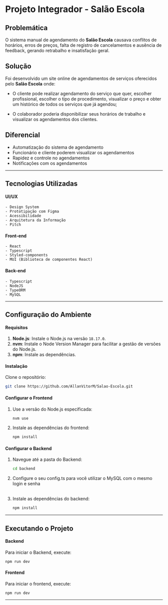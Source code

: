 # Projeto Integrador - **Salão Escola**



## Problemática

O sistema manual de agendamento do **Salão Escola** causava conflitos de horários, erros de preços, falta de registro de cancelamentos e ausência de feedback, gerando retrabalho e insatisfação geral.

## Solução

Foi desenvolvido um site online de agendamentos de serviços oferecidos pelo **Salão Escola** onde: 
- O cliente pode realizar agendamento do serviço que quer, escolher profissional, escolher o tipo de procedimento, visualizar o preço e obter um histórico de todos os serviços que já agendou;

- O colaborador poderia disponibilizar seus horários de trabalho e visualizar os agendamentos dos clientes. 

## Diferencial 
- Automatização do sistema de agendamento
- Funcionário e cliente poderem visualizar os agendamentos 
- Rapidez e controle no agendamentos
- Notificações com os agendamentos

---

## Tecnologias Utilizadas

#### UI/UX
    - Design System 
    - Prototipação com Figma
    - Acessibilidade
    - Arquitetura da Informação 
    - Pitch

#### Front-end
    - React
    - Typescript
    - Styled-components
    - MUI (Biblioteca de componentes React)

#### Back-end
    - Typescript
    - NodeJS
    - TypeORM
    - MySQL

---
## Configuração do Ambiente

#### Requisitos

1. **Node.js**: Instale o Node.js na versão `18.17.0`.
2. **nvm**: Instale o Node Version Manager para facilitar a gestão de versões do Node.js.
3. **npm**: Instale as dependências.

#### Instalação

Clone o repositório:

   ```bash
   git clone https://github.com/AllanVitorM/Salao-Escola.git
   ```

#### Configurar o Frontend

1. Use a versão do Node.js especificada:

    ```bash
    nvm use
    ```

2. Instale as dependências do frontend:

    ```bash
    npm install
    ```
#### Configurar o Backend

1. Navegue até a pasta do Backend:

    ```bash
    cd backend
    ```
2. Configure o seu config.ts para você utilizar o MySQL com o mesmo login e senha <br><br>

3. Instale as dependências do backend:

    ```bash
    npm install
    ```
---

## Executando o Projeto

#### Backend
Para iniciar o Backend, execute:

    npm run dev

#### Frontend
Para iniciar o frontend, execute:

    npm run dev

---
